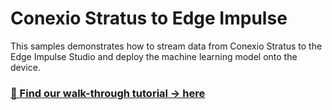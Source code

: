
# Conexio Stratus to Edge Impulse

This samples demonstrates how to stream data from Conexio Stratus to the Edge Impulse Studio and deploy the machine learning model onto the device.


### [📣 Find our walk-through tutorial → here](https://www.rajeevpiyare.com/posts/edge-impulse/)



